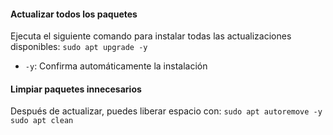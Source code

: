 #### **Actualizar todos los paquetes**
Ejecuta el siguiente comando para instalar todas las actualizaciones disponibles:
`sudo apt upgrade -y`
- `-y`: Confirma automáticamente la instalación
#### **Limpiar paquetes innecesarios**
Después de actualizar, puedes liberar espacio con:
`sudo apt autoremove -y`
`sudo apt clean`
